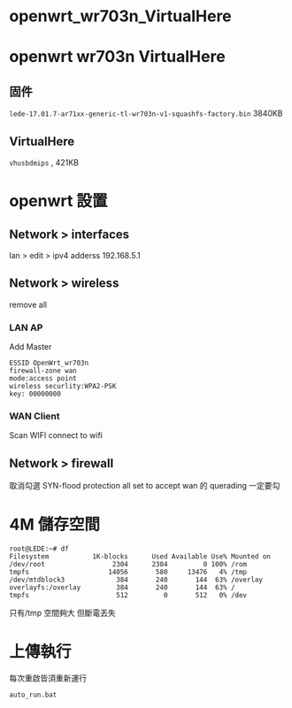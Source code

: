 # openwrt_wr703n_VirtualHere

# openwrt wr703n VirtualHere
## 固件
`lede-17.01.7-ar71xx-generic-tl-wr703n-v1-squashfs-factory.bin` 3840KB
## VirtualHere
`vhusbdmips` , 421KB
# openwrt 設置




## Network > interfaces 
lan > edit >
ipv4 adderss 192.168.5.1

## Network > wireless
remove all
### LAN AP
Add Master
```
ESSID OpenWrt_wr703n
firewall-zone wan
mode:access point
wireless securlity:WPA2-PSK
key: 00000000

``` 
### WAN Client
Scan WIFI
connect to wifi

## Network > firewall
取消勾選 SYN-flood protection
all set to accept
wan 的 querading 一定要勾


# 4M 儲存空間
```
root@LEDE:~# df
Filesystem           1K-blocks      Used Available Use% Mounted on
/dev/root                 2304      2304         0 100% /rom
tmpfs                    14056       580     13476   4% /tmp
/dev/mtdblock3             384       240       144  63% /overlay
overlayfs:/overlay         384       240       144  63% /
tmpfs                      512         0       512   0% /dev
```
只有/tmp 空間夠大 但斷電丟失

# 上傳執行
每次重啟皆須重新運行
```
auto_run.bat
```